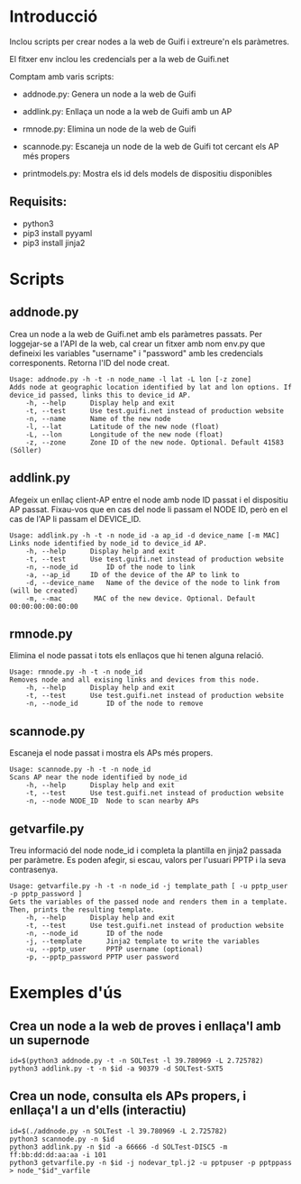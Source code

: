 # Introducció



Inclou scripts per crear nodes a la web de Guifi i extreure'n els paràmetres.

El fitxer env inclou les credencials per a la web de Guifi.net

Comptam amb varis scripts:

* addnode.py: Genera un node a la web de Guifi

* addlink.py: Enllaça un node a la web de Guifi amb un AP

* rmnode.py: Elimina un node de la web de Guifi

* scannode.py: Escaneja un node de la web de Guifi tot cercant els AP més propers 

* printmodels.py: Mostra els id dels models de dispositiu disponibles

## Requisits:
* python3
* pip3 install pyyaml
* pip3 install jinja2

# Scripts

## addnode.py

Crea un node a la web de Guifi.net amb els paràmetres passats. Per loggejar-se a l'API de la web, cal crear un fitxer amb nom env.py que defineixi les variables "username" i "password" amb les credencials corresponents. Retorna l'ID del node creat.

```
Usage: addnode.py -h -t -n node_name -l lat -L lon [-z zone]
Adds node at geographic location identified by lat and lon options. If device_id passed, links this to device_id AP.
    -h, --help      Display help and exit
    -t, --test      Use test.guifi.net instead of production website
    -n, --name      Name of the new node
    -l, --lat       Latitude of the new node (float)
    -L, --lon       Longitude of the new node (float)
    -z, --zone      Zone ID of the new node. Optional. Default 41583 (Sóller)
```

## addlink.py

Afegeix un enllaç client-AP entre el node amb node ID passat i el dispositiu AP passat. Fixau-vos que en cas del node li passam el NODE ID, però en el cas de l'AP li passam el DEVICE_ID.

```
Usage: addlink.py -h -t -n node_id -a ap_id -d device_name [-m MAC]
Links node identified by node_id to device_id AP.
    -h, --help      Display help and exit
    -t, --test      Use test.guifi.net instead of production website
    -n, --node_id       ID of the node to link
    -a, --ap_id     ID of the device of the AP to link to
    -d, --device_name   Name of the device of the node to link from (will be created)
    -m, --mac        MAC of the new device. Optional. Default 00:00:00:00:00:00
```

## rmnode.py

Elimina el node passat i tots els enllaços que hi tenen alguna relació.

```
Usage: rmnode.py -h -t -n node_id
Removes node and all exising links and devices from this node.
    -h, --help      Display help and exit
    -t, --test      Use test.guifi.net instead of production website
    -n, --node_id       ID of the node to remove
```

## scannode.py

Escaneja el node passat i mostra els APs més propers.

```
Usage: scannode.py -h -t -n node_id
Scans AP near the node identified by node_id
    -h, --help      Display help and exit
    -t, --test      Use test.guifi.net instead of production website
    -n, --node NODE_ID  Node to scan nearby APs
```

## getvarfile.py
Treu informació del node node_id i completa la plantilla en jinja2 passada per paràmetre. Es poden afegir, si escau,
valors per l'usuari PPTP i la seva contrasenya.

```
Usage: getvarfile.py -h -t -n node_id -j template_path [ -u pptp_user -p pptp_password ]
Gets the variables of the passed node and renders them in a template. Then, prints the resulting template.
	-h, --help		Display help and exit
	-t, --test		Use test.guifi.net instead of production website
	-n, --node_id		ID of the node
	-j, --template		Jinja2 template to write the variables
	-u, --pptp_user		PPTP username (optional)
	-p, --pptp_password	PPTP user password
```




# Exemples d'ús

## Crea un node a la web de proves i enllaça'l amb un supernode

```
id=$(python3 addnode.py -t -n SOLTest -l 39.780969 -L 2.725782)
python3 addlink.py -t -n $id -a 90379 -d SOLTest-SXT5
```

## Crea un node, consulta els APs propers, i enllaça'l a un d'ells (interactiu)

```
id=$(./addnode.py -n SOLTest -l 39.780969 -L 2.725782)
python3 scannode.py -n $id
python3 addlink.py -n $id -a 66666 -d SOLTest-DISC5 -m ff:bb:dd:dd:aa:aa -i 101
python3 getvarfile.py -n $id -j nodevar_tpl.j2 -u pptpuser -p pptppass > node_"$id"_varfile
```


